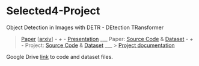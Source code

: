 # Selected4-Project
Object Detection in Images with DETR - DEtection TRansformer

>  [Paper](https://github.com/CatherineHabib/Selected4-Project/blob/2b2f357348b5571f45764a719280e25cf775cf01/2005.12872.pdf) [[arxiv](https://arxiv.org/abs/2005.12872?context=cs.CV)]  __-_ + _-__  [Presentation]()  ___  Paper: [Source Code](https://github.com/facebookresearch/detr) & [Dataset](https://cocodataset.org/#download)  __-_ + _-__  Project: [Source Code](https://github.com/CatherineHabib/Selected4-Project/blob/2b2f357348b5571f45764a719280e25cf775cf01/DETRCarDetection.ipynb) & [Dataset](https://www.kaggle.com/datasets/sshikamaru/car-object-detection)  ___  > [Project documentation](https://github.com/CatherineHabib/Selected4-Project/blob/f5e26e08959f62fba79eaf70fa108e81592ee1dc/Selected%20Topics%20In%20Computer%20Science%204-Team06-Project%20documentation.pdf)


Google Drive [link](https://drive.google.com/drive/folders/186Z4kLoHPKpk6rt9qXkrP7zJMw7rV9DX?usp=share_link) to code and dataset files.  
